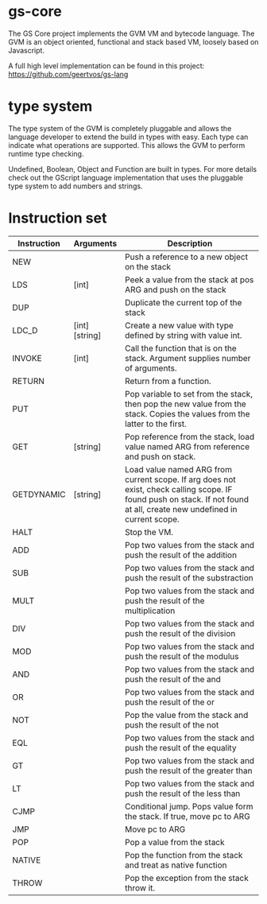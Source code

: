 # gs-core
The GS Core project implements the GVM VM and bytecode language. The GVM is an object oriented, functional and stack based VM, loosely based on Javascript. 

A full high level implementation can be found in this project: https://github.com/geertvos/gs-lang

# type system

The type system of the GVM is completely pluggable and allows the language developer to extend the build in types with easy. Each type can indicate what operations are supported. This allows the GVM to perform runtime type checking. 

Undefined, Boolean, Object and Function are built in types. For more details check out the GScript language implementation that uses the pluggable type system to add numbers and strings. 

# Instruction set

| Instruction | Arguments | Description  |
|-----|---|---|
| NEW |  | Push a reference to a new object on the stack |
| LDS | [int] | Peek a value from the stack at pos ARG and push on the stack   |
| DUP | | Duplicate the current top of the stack   |
| LDC_D | [int] [string] |  Create a new value with type defined by string with value int. |
| INVOKE | [int]  | Call the function that is on the stack. Argument supplies number of arguments. |
| RETURN | | Return from a function. |
| PUT |  | Pop variable to set from the stack, then pop the new value from the stack. Copies the values from the latter to the first. |
| GET | [string] | Pop reference from the stack, load value named ARG from reference and push on stack. |
| GETDYNAMIC | [string] | Load value named ARG from current scope. If arg does not exist, check calling scope. IF found push  on stack. If not found at all, create new undefined in current scope. |
| HALT | | Stop the VM. |
| ADD | | Pop two values from the stack and push the result of the addition |
| SUB | | Pop two values from the stack and push the result of the substraction |
| MULT | | Pop two values from the stack and push the result of the multiplication |
| DIV | | Pop two values from the stack and push the result of the division |
| MOD | | Pop two values from the stack and push the result of the modulus |
| AND | | Pop two values from the stack and push the result of the and |
| OR | | Pop two values from the stack and push the result of the or |
| NOT | | Pop the value from the stack and push the result of the not |
| EQL | | Pop two values from the stack and push the result of the equality |
| GT | | Pop two values from the stack and push the result of the greater than |
| LT | | Pop two values from the stack and push the result of the less than |
| CJMP | | Conditional jump. Pops value form the stack. If true, move pc to ARG |
| JMP | | Move pc to ARG |
| POP | | Pop a value from the stack |
| NATIVE | | Pop the function from the stack and treat as native function |
| THROW | | Pop the exception from the stack throw it. |




